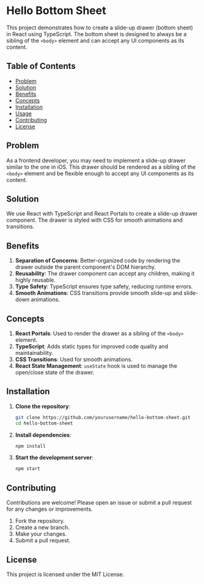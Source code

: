 # Hello Bottom Sheet
This project demonstrates how to create a slide-up drawer (bottom sheet) in React using TypeScript. The bottom sheet is designed to always be a sibling of the `<body>` element and can accept any UI components as its content.
## Table of Contents
- [Problem](#problem)
- [Solution](#solution)
- [Benefits](#benefits)
- [Concepts](#concepts)
- [Installation](#installation)
- [Usage](#usage)
- [Contributing](#contributing)
- [License](#license)
## Problem
As a frontend developer, you may need to implement a slide-up drawer similar to the one in iOS. This drawer should be rendered as a sibling of the `<body>` element and be flexible enough to accept any UI components as its content.
## Solution
We use React with TypeScript and React Portals to create a slide-up drawer component. The drawer is styled with CSS for smooth animations and transitions.
## Benefits
1. **Separation of Concerns**: Better-organized code by rendering the drawer outside the parent component's DOM hierarchy.
2. **Reusability**: The drawer component can accept any children, making it highly reusable.
3. **Type Safety**: TypeScript ensures type safety, reducing runtime errors.
4. **Smooth Animations**: CSS transitions provide smooth slide-up and slide-down animations.
## Concepts
1. **React Portals**: Used to render the drawer as a sibling of the `<body>` element.
2. **TypeScript**: Adds static types for improved code quality and maintainability.
3. **CSS Transitions**: Used for smooth animations.
4. **React State Management**: `useState` hook is used to manage the open/close state of the drawer.
## Installation
1. **Clone the repository**:
    ```bash
    git clone https://github.com/yourusername/hello-bottom-sheet.git
    cd hello-bottom-sheet
    ```
2. **Install dependencies**:
    ```bash
    npm install
    ```
3. **Start the development server**:
    ```bash
    npm start
    ```
## Contributing
Contributions are welcome! Please open an issue or submit a pull request for any changes or improvements.
1. Fork the repository.
2. Create a new branch.
3. Make your changes.
4. Submit a pull request.
## License
This project is licensed under the MIT License.